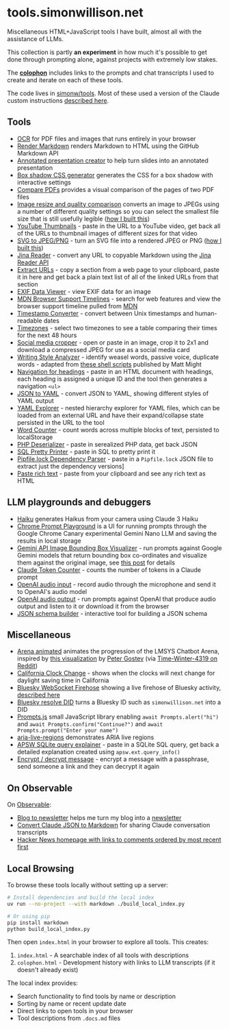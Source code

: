 # tools.simonwillison.net

Miscellaneous HTML+JavaScript tools I have built, almost all with the assistance of LLMs.

This collection is partly **an experiment** in how much it's possible to get done through prompting alone, against projects with extremely low stakes. 

The **[colophon](https://tools.simonwillison.net/colophon)** includes links to the prompts and chat transcripts I used to create and iterate on each of these tools.

The code lives in [simonw/tools](https://github.com/simonw/tools). Most of these used a version of the Claude custom instructions [described here](https://simonwillison.net/2024/Dec/19/one-shot-python-tools/#custom-instructions).

## Tools

- [OCR](https://tools.simonwillison.net/ocr) for PDF files and images that runs entirely in your browser
- [Render Markdown](https://tools.simonwillison.net/render-markdown) renders Markdown to HTML using the GitHub Markdown API
- [Annotated presentation creator](https://tools.simonwillison.net/annotated-presentations) to help turn slides into an annotated presentation
- [Box shadow CSS generator](https://tools.simonwillison.net/box-shadow) generates the CSS for a box shadow with interactive settings
- [Compare PDFs](https://tools.simonwillison.net/compare-pdfs) provides a visual comparison of the pages of two PDF files
- [Image resize and quality comparison](https://tools.simonwillison.net/image-resize-quality) converts an image to JPEGs using a number of different quality settings so you can select the smallest file size that is still usefully legible ([how I built this](https://simonwillison.net/2024/Jul/26/image-resize-and-quality-comparison/))
- [YouTube Thumbnails](https://tools.simonwillison.net/youtube-thumbnails) - paste in the URL to a YouTube video, get back all of the URLs to thumbnail images of different sizes for that video
- [SVG to JPEG/PNG](https://tools.simonwillison.net/svg-render) - turn an SVG file into a rendered JPEG or PNG ([how I built this](https://simonwillison.net/2024/Oct/6/svg-to-jpg-png/))
- [Jina Reader](https://tools.simonwillison.net/jina-reader) - convert any URL to copyable Markdown using the [Jina Reader API](https://jina.ai/reader/)
- [Extract URLs](https://tools.simonwillison.net/extract-urls) - copy a section from a web page to your clipboard, paste it in here and get back a plain text list of all of the linked URLs from that section
- [EXIF Data Viewer](https://tools.simonwillison.net/exif) - view EXIF data for an image
- [MDN Browser Support Timelines](https://tools.simonwillison.net/mdn-timelines) - search for web features and view the browser support timeline pulled from [MDN](https://developer.mozilla.org/)
- [Timestamp Converter](https://tools.simonwillison.net/unix-timestamp) - convert between Unix timestamps and human-readable dates
- [Timezones](https://tools.simonwillison.net/timezones) - select two timezones to see a table comparing their times for the next 48 hours
- [Social media cropper](https://tools.simonwillison.net/social-media-cropper) - open or paste in an image, crop it to 2x1 and download a compressed JPEG for use as a social media card
- [Writing Style Analyzer](https://tools.simonwillison.net/writing-style) - identify weasel words, passive voice, duplicate words - adapted from [these shell scripts](https://matt.might.net/articles/shell-scripts-for-passive-voice-weasel-words-duplicates/) published by Matt Might
- [Navigation for headings](https://tools.simonwillison.net/nav-for-headings) - paste in an HTML document with headings, each heading is assigned a unique ID and the tool then generates a navigation `<ul>`
- [JSON to YAML](https://tools.simonwillison.net/json-to-yaml) - convert JSON to YAML, showing different styles of YAML output
- [YAML Explorer](https://tools.simonwillison.net/yaml-explorer) - nested hierarchy explorer for YAML files, which can be loaded from an external URL and have their expand/collapse state persisted in the URL to the tool
- [Word Counter](https://tools.simonwillison.net/word-counter) - count words across multiple blocks of text, persisted to localStorage
- [PHP Deserializer](https://tools.simonwillison.net/php-deserializer) - paste in serealized PHP data, get back JSON
- [SQL Pretty Printer](https://tools.simonwillison.net/sql-pretty-printer) - paste in SQL to pretty print it
- [Pipfile.lock Dependency Parser](https://tools.simonwillison.net/pipfile) - paste in a `Pipfile.lock` JSON file to extract just the dependency versions]
- [Paste rich text](https://tools.simonwillison.net/paste-rich-text) - paste from your clipboard and see any rich text as HTML

## LLM playgrounds and debuggers

- [Haiku](https://tools.simonwillison.net/haiku) generates Haikus from your camera using Claude 3 Haiku
- [Chrome Prompt Playground](https://tools.simonwillison.net/chrome-prompt-playground) is a UI for running prompts through the Google Chrome Canary experimental Gemini Nano LLM and saving the results in local storage
- [Gemini API Image Bounding Box Visualizer](https://tools.simonwillison.net/gemini-bbox) - run prompts against Google Gemini models that return bounding box co-ordinates and visualize them against the original image, see [this post](https://simonwillison.net/2024/Aug/26/gemini-bounding-box-visualization/) for details
- [Claude Token Counter](https://tools.simonwillison.net/claude-token-counter) - counts the number of tokens in a Claude prompt
- [OpenAI audio input](https://tools.simonwillison.net/openai-audio) - record audio through the microphone and send it to OpenAI's audio model
- [OpenAI audio output](https://tools.simonwillison.net/openai-audio-output) - run prompts against OpenAI that produce audio output and listen to it or download it from the browser
- [JSON schema builder](https://tools.simonwillison.net/json-schema-builder) - interactive tool for building a JSON schema

## Miscellaneous

- [Arena animated](https://tools.simonwillison.net/arena-animated) animates the progression of the LMSYS Chatbot Arena, inspired by [this visualization](https://public.flourish.studio/visualisation/17992181/) by [Peter Gostev](https://www.linkedin.com/posts/peter-gostev_how-companies-llms-compare-over-the-course-activity-7196899934615257090-zilk) (via [Time-Winter-4319 on Reddit](https://www.reddit.com/r/LocalLLaMA/comments/1bp4j19/gpt4_is_no_longer_the_top_dog_timelapse_of/))
- [California Clock Change](https://tools.simonwillison.net/california-clock-change) - shows when the clocks will next change for daylight saving time in California
- [Bluesky WebSocket Firehose](https://tools.simonwillison.net/bluesky-firehose) showing a live firehose of Bluesky activity, [described here](https://simonwillison.net/2024/Nov/20/bluesky-websocket-firehose/)
- [Bluesky resolve DID](https://tools.simonwillison.net/bluesky-resolve) turns a Bluesky ID such as `simonwillison.net` into a DID
- [Prompts.js](https://tools.simonwillison.net/prompts-js) small JavaScript library enabling `await Prompts.alert("hi")` and `await Prompts.confirm("Continue?")` and `await Prompts.prompt("Enter your name")` 
- [aria-live-regions](https://tools.simonwillison.net/aria-live-regions) demonstrates ARIA live regions
- [APSW SQLite query explainer](https://tools.simonwillison.net/apsw-query) - paste in a SQLite SQL query, get back a detailed explanation created using `apsw.ext.query_info()`
- [Encrypt / decrypt message](https://tools.simonwillison.net/encrypt) - encrypt a message with a passphrase, send someone a link and they can decrypt it again

## On Observable

On [Observable](https://observablehq.com/):

- [Blog to newsletter](https://observablehq.com/@simonw/blog-to-newsletter) helps me turn my blog into a [newsletter](https://simonw.substack.com)
- [Convert Claude JSON to Markdown](https://observablehq.com/@simonw/convert-claude-json-to-markdown) for sharing Claude conversation transcripts
- [Hacker News homepage with links to comments ordered by most recent first](https://observablehq.com/@simonw/hacker-news-homepage)

## Local Browsing

To browse these tools locally without setting up a server:

```bash
# Install dependencies and build the local index
uv run --no-project --with markdown ./build_local_index.py

# Or using pip
pip install markdown
python build_local_index.py
```

Then open `index.html` in your browser to explore all tools. This creates:

1. `index.html` - A searchable index of all tools with descriptions
2. `colophon.html` - Development history with links to LLM transcripts (if it doesn't already exist)

The local index provides:

- Search functionality to find tools by name or description
- Sorting by name or recent update date
- Direct links to open tools in your browser
- Tool descriptions from `.docs.md` files
